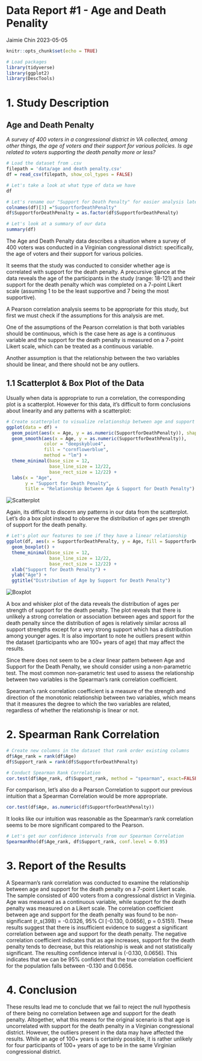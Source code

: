 Data Report \#1 - Age and Death Penality
================
Jaimie Chin
2023-05-05

``` r
knitr::opts_chunk$set(echo = TRUE)
```

``` r
# Load packages 
library(tidyverse)
library(ggplot2)
library(DescTools)
```

# 1. Study Description

## Age and Death Penalty

*A survey of 400 voters in a congressional district in VA collected,
among other things, the age of voters and their support for various
policies. Is age related to voters supporting the death penalty more or
less?*

``` r
# Load the dataset from .csv 
filepath = 'data/age and death penalty.csv'
df = read_csv(filepath, show_col_types = FALSE)

# Let's take a look at what type of data we have
df
```

``` r
# Let's rename our "Support for Death Penalty" for easier analysis later
colnames(df)[3] ="SupportforDeathPenalty"
df$SupportforDeathPenalty = as.factor(df$SupportforDeathPenalty)
```

``` r
# Let's look at a summary of our data 
summary(df)
```

The Age and Death Penalty data describes a situation where a survey of
400 voters was conducted in a Virginian congressional district:
specifically, the age of voters and their support for various policies.

It seems that the study was conducted to consider whether age is
correlated with support for the death penalty. A precursive glance at
the data reveals the age of the participants in the study (range:
18-121) and their support for the death penalty which was completed on a
7-point Likert scale (assuming 1 to be the least supportive and 7 being
the most supportive).

A Pearson correlation analysis seems to be appropriate for this study,
but first we must check if the assumptions for this analysis are met.

One of the assumptions of the Pearson correlation is that both variables
should be continuous, which is the case here as age is a continuous
variable and the support for the death penalty is measured on a 7-point
Likert scale, which can be treated as a continuous variable.

Another assumption is that the relationship between the two variables
should be linear, and there should not be any outliers.

## 1.1 Scatterplot & Box Plot of the Data

Usually when data is appropriate to run a correlation, the corresponding
plot is a scatterplot. However for this data, it’s difficult to form
conclusions about linearity and any patterns with a scatterplot:

``` r
# Create scatterplot to visualize relationship between age and support for the death penalty
ggplot(data = df) + 
  geom_point(aes(x = Age, y = as.numeric(SupportforDeathPenalty)), shape = 22, fill = "dimgray") + 
  geom_smooth(aes(x = Age, y = as.numeric(SupportforDeathPenalty)),
              color = "deepskyblue4",
              fill = "cornflowerblue",
              method = "lm") + 
  theme_minimal(base_size = 12,
                base_line_size = 12/22,
                base_rect_size = 12/22) +
  labs(x = "Age",
       y = "Support for Death Penalty",
       title = "Relationship Between Age & Support for Death Penalty")
```

![Scatterplot](https://github.com/jc9536/Age-DeathPenalty/blob/main/plots/AgeSupportScatterPlot.jpg?raw=true)

Again, its difficult to discern any patterns in our data from the
scatterplot. Let’s do a box plot instead to observe the distribution of
ages per strength of support for the death penalty.

``` r
# Let's plot our features to see if they have a linear relationship
ggplot(df, aes(x = SupportforDeathPenalty, y = Age, fill = SupportforDeathPenalty)) +
  geom_boxplot() +
  theme_minimal(base_size = 12,
                base_line_size = 12/22,
                base_rect_size = 12/22) +
  xlab("Support for Death Penalty") +
  ylab("Age") +
  ggtitle("Distribution of Age by Support for Death Penalty")
```

![Boxplot](https://github.com/jc9536/Age-DeathPenalty/blob/main/plots/AgeSupportBoxPlot.jpg?raw=true)

A box and whisker plot of the data reveals the distribution of ages per
strength of support for the death penalty. The plot reveals that there
is unlikely a strong correlation or association between ages and spport
for the death penalty since the distribution of ages is relatively
similar across all support strengths except for a very strong support
which has a distribution among younger ages. It is also important to
note he outliers present within the dataset (participants who are 100+
years of age) that may affect the results.

Since there does not seem to be a clear linear pattern between Age and
Support for the Death Penalty, we should consider using a non-parametric
test. The most common non-parametric test used to assess the
relationship between two variables is the Spearman’s rank correlation
coefficient.

Spearman’s rank correlation coefficient is a measure of the strength and
direction of the monotonic relationship between two variables, which
means that it measures the degree to which the two variables are
related, regardless of whether the relationship is linear or not.

# 2. Spearman Rank Correlation

``` r
# Create new columns in the dataset that rank order existing columns 
df$Age_rank = rank(df$Age)
df$Support_rank = rank(df$SupportforDeathPenalty)

# Conduct Spearman Rank Correlation
cor.test(df$Age_rank, df$Support_rank, method = "spearman", exact=FALSE)
```

For comparison, let’s also do a Pearson Correlation to support our
previous intuition that a Spearman Correlation would be more
appropriate.

``` r
cor.test(df$Age, as.numeric(df$SupportforDeathPenalty))
```

It looks like our intuition was reasonable as the Spearman’s rank
correlation seems to be more significant compared to the Pearson.

``` r
# Let's get our confidence intervals from our Spearman Correlation
SpearmanRho(df$Age_rank, df$Support_rank, conf.level = 0.95)
```

# 3. Report of the Results

A Spearman’s rank correlation was conducted to examine the relationship
between age and support for the death penalty on a 7-point Likert scale.
The sample consisted of 400 voters from a congressional district in
Virginia. Age was measured as a continuous variable, while support for
the death penalty was measured on a Likert scale. The correlation
coefficient between age and support for the death penalty was found to
be non-significant (r_s(398) = -0.0326, 95% CI \[-0.130, 0.0656\], p =
0.5151). These results suggest that there is insufficient evidence to
suggest a significant correlation between age and support for the death
penalty. The negative correlation coefficient indicates that as age
increases, support for the death penalty tends to decrease, but this
relationship is weak and not statistically significant. The resulting
confidence interval is (-0.130, 0.0656). This indicates that we can be
95% confident that the true correlation coefficient for the population
falls between -0.130 and 0.0656.

# 4. Conclusion

These results lead me to conclude that we fail to reject the null
hypothesis of there being no correlation between age and support for the
death penalty. Altogether, what this means for the original scenario is
that age is uncorrelated with support for the death penalty in a
Virginian congressional district. However, the outliers present in the
data may have affected the results. While an age of 100+ years is
certainly possible, it is rather unlikely for four participants of 100+
years of age to be in the same Virginian congressional district.
